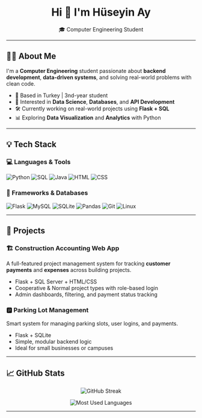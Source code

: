 <h1 align="center">Hi 👋 I'm Hüseyin Ay</h1>

<p align="center">
  🎓 Computer Engineering Student
</p>

---

## 🧑‍💻 About Me

I'm a **Computer Engineering** student passionate about **backend development**, **data-driven systems**, and solving real-world problems with clean code.

- 📍 Based in Turkey | 3nd-year student
- 🧠 Interested in **Data Science**, **Databases**, and **API Development**
- 🛠️ Currently working on real-world projects using **Flask + SQL**
- 📊 Exploring **Data Visualization** and **Analytics** with Python

---

## 💡 Tech Stack

### 💻 Languages & Tools  
![Python](https://img.shields.io/badge/Python-3776AB?logo=python&logoColor=white)
![SQL](https://img.shields.io/badge/SQL-003B57?logo=mysql&logoColor=white)
![Java](https://img.shields.io/badge/Java-007396?logo=java&logoColor=white)
![HTML](https://img.shields.io/badge/HTML-E34F26?logo=html5&logoColor=white)
![CSS](https://img.shields.io/badge/CSS-1572B6?logo=css3&logoColor=white)

### 🧰 Frameworks & Databases  
![Flask](https://img.shields.io/badge/Flask-000000?logo=flask&logoColor=white)
![MySQL](https://img.shields.io/badge/MySQL-4479A1?logo=mysql&logoColor=white)
![SQLite](https://img.shields.io/badge/SQLite-003B57?logo=sqlite&logoColor=white)
![Pandas](https://img.shields.io/badge/Pandas-150458?logo=pandas&logoColor=white)
![Git](https://img.shields.io/badge/Git-F05032?logo=git&logoColor=white)
![Linux](https://img.shields.io/badge/Linux-FCC624?logo=linux&logoColor=black)

---

## 🚧 Projects

### 🏗️ Construction Accounting Web App  
A full-featured project management system for tracking **customer payments** and **expenses** across building projects.

- Flask + SQL Server + HTML/CSS
- Cooperative & Normal project types with role-based login
- Admin dashboards, filtering, and payment status tracking

### 🅿️ Parking Lot Management  
Smart system for managing parking slots, user logins, and payments.

- Flask + SQLite
- Simple, modular backend logic
- Ideal for small businesses or campuses
  
---

## 📈 GitHub Stats

<p align="center">
  <img src="https://github-readme-streak-stats.herokuapp.com/?user=hsynay&theme=github-dark&hide_border=true" alt="GitHub Streak" />
</p>
<p align="center">
  <img src="https://github-readme-stats.vercel.app/api/top-langs/?username=hsynay&layout=compact&theme=tokyonight" alt="Most Used Languages" />
</p>

---
